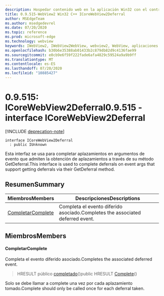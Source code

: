 ```yaml
---
description: Hospedar contenido web en la aplicación Win32 con el control Microsoft Edge WebView2
title: 0.9.515-WebView2 Win32 C++ ICoreWebView2Deferral
author: MSEdgeTeam
ms.author: msedgedevrel
ms.date: 07/20/2020
ms.topic: reference
ms.prod: microsoft-edge
ms.technology: webview
keywords: IWebView2, IWebView2WebView, webview2, WebView, aplicaciones Win32, Win32, Edge, ICoreWebView2, ICoreWebView2Controller, control de explorador, HTML Edge
ms.openlocfilehash: b30b6e35388ab01433b2c879db82d9c4136fae99
ms.sourcegitcommit: e0cb9e6f59f222fade6afa4829c59524a9a9b9ff
ms.translationtype: MT
ms.contentlocale: es-ES
ms.lasthandoff: 07/20/2020
ms.locfileid: "10885427"
---
```

# <span data-ttu-id="3a325-104">0.9.515: ICoreWebView2Deferral</span><span class="sxs-lookup"><span data-stu-id="3a325-104">0.9.515 - interface ICoreWebView2Deferral</span></span> 

[!INCLUDE [deprecation-note](../../includes/deprecation-note.md)]

```
interface ICoreWebView2Deferral
  : public IUnknown
```

<span data-ttu-id="3a325-105">Esta interfaz se usa para completar aplazamientos en argumentos de evento que admiten la obtención de aplazamientos a través de su método GetDeferral.</span><span class="sxs-lookup"><span data-stu-id="3a325-105">This interface is used to complete deferrals on event args that support getting deferrals via their GetDeferral method.</span></span>

## <span data-ttu-id="3a325-106">Resumen</span><span class="sxs-lookup"><span data-stu-id="3a325-106">Summary</span></span>

 <span data-ttu-id="3a325-107">Miembros</span><span class="sxs-lookup"><span data-stu-id="3a325-107">Members</span></span>                        | <span data-ttu-id="3a325-108">Descripciones</span><span class="sxs-lookup"><span data-stu-id="3a325-108">Descriptions</span></span>
--------------------------------|---------------------------------------------
[<span data-ttu-id="3a325-109">Completar</span><span class="sxs-lookup"><span data-stu-id="3a325-109">Complete</span></span>](#complete) | <span data-ttu-id="3a325-110">Completa el evento diferido asociado.</span><span class="sxs-lookup"><span data-stu-id="3a325-110">Completes the associated deferred event.</span></span>

## <span data-ttu-id="3a325-111">Miembros</span><span class="sxs-lookup"><span data-stu-id="3a325-111">Members</span></span>

#### <span data-ttu-id="3a325-112">Completar</span><span class="sxs-lookup"><span data-stu-id="3a325-112">Complete</span></span> 

<span data-ttu-id="3a325-113">Completa el evento diferido asociado.</span><span class="sxs-lookup"><span data-stu-id="3a325-113">Completes the associated deferred event.</span></span>

> <span data-ttu-id="3a325-114">HRESULT público [completado](#complete)()</span><span class="sxs-lookup"><span data-stu-id="3a325-114">public HRESULT [Complete](#complete)()</span></span>

<span data-ttu-id="3a325-115">Solo se debe llamar a complete una vez por cada aplazamiento tomado.</span><span class="sxs-lookup"><span data-stu-id="3a325-115">Complete should only be called once for each deferral taken.</span></span>

